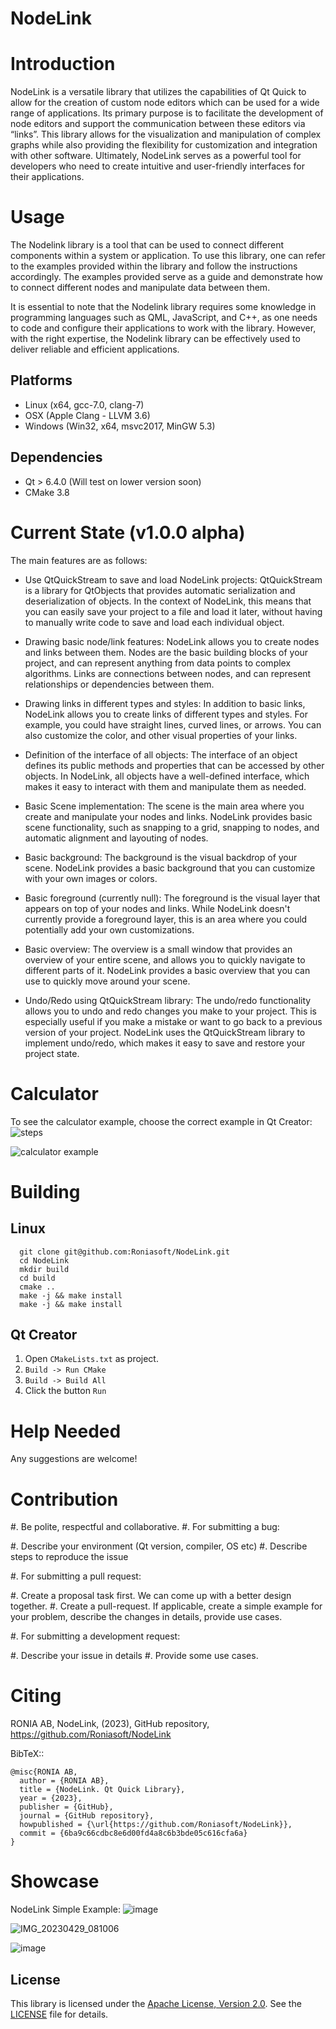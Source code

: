 # NodeLink

Introduction
============

NodeLink is a versatile library that utilizes the capabilities of Qt Quick to allow for the creation of custom node editors which can be used for a wide range of applications. Its primary purpose is to facilitate the development of node editors and support the communication between these editors via “links”. This library allows for the visualization and manipulation of complex graphs while also providing the flexibility for customization and integration with other software. Ultimately, NodeLink serves as a powerful tool for developers who need to create intuitive and user-friendly interfaces for their applications. 


Usage
=============

The Nodelink library is a tool that can be used to connect different components within a system or application. To use this library, one can refer to the examples provided within the library and follow the instructions accordingly. The examples provided serve as a guide and demonstrate how to connect different nodes and manipulate data between them.

It is essential to note that the Nodelink library requires some knowledge in programming languages such as QML, JavaScript, and C++, as one needs to code and configure their applications to work with the library. However, with the right expertise, the Nodelink library can be effectively used to deliver reliable and efficient applications.

Platforms
---------

* Linux (x64, gcc-7.0, clang-7)
* OSX (Apple Clang - LLVM 3.6)
* Windows (Win32, x64, msvc2017, MinGW 5.3)

Dependencies
------------

* Qt > 6.4.0 (Will test on lower version soon)
* CMake 3.8


Current State (v1.0.0 alpha)
==================

The main features are as follows:

- Use QtQuickStream to save and load NodeLink projects: QtQuickStream is a library for QtObjects that provides automatic serialization and deserialization of objects.    In the context of NodeLink, this means that you can easily save your project to a file and load it later, without having to manually write code to save and load        each individual object.
- Drawing basic node/link features: NodeLink allows you to create nodes and links between them. Nodes are the basic building blocks of your project, and can represent   anything from data points to complex algorithms. Links are connections between nodes, and can represent relationships or dependencies between them.
- Drawing links in different types and styles: In addition to basic links, NodeLink allows you to create links of different types and styles. For example, you could     have straight lines, curved lines, or arrows. You can also customize the color, and other visual properties of your links.

- Definition of the interface of all objects: The interface of an object defines its public methods and properties that can be accessed by other objects. In NodeLink,   all objects have a well-defined interface, which makes it easy to interact with them and manipulate them as needed.

- Basic Scene implementation: The scene is the main area where you create and manipulate your nodes and links. NodeLink provides basic scene functionality, such as       snapping to a grid, snapping to nodes, and automatic alignment and layouting of nodes.

 - Basic background: The background is the visual backdrop of your scene. NodeLink provides a basic background that you can customize with your own images or colors.
 - Basic foreground (currently null): The foreground is the visual layer that appears on top of your nodes and links. While NodeLink doesn't currently provide a foreground layer, this is an area where you could potentially add your own customizations.
 - Basic overview: The overview is a small window that provides an overview of your entire scene, and allows you to quickly navigate to different parts of it. NodeLink provides a basic overview that you can use to quickly move around your scene.

- Undo/Redo using QtQuickStream library: The undo/redo functionality allows you to undo and redo changes you make to your project. This is especially useful if you make a mistake or want to go back to a previous version of your project. NodeLink uses the QtQuickStream library to implement undo/redo, which makes it easy to save and restore your project state.

Calculator
==================
To see the calculator example, choose the correct example in Qt Creator:
![steps](https://github.com/Roniasoft/NodeLink/assets/58881862/6538f8d9-e890-4b85-b1fe-51945bceadc2)


![calculator example](https://github.com/Roniasoft/NodeLink/assets/58881862/59c24843-5228-4a99-beca-6fbade052908)


Building
========

Linux
-----
```
  git clone git@github.com:Roniasoft/NodeLink.git
  cd NodeLink
  mkdir build
  cd build
  cmake ..
  make -j && make install
  make -j && make install
```

Qt Creator
----------

1. Open `CMakeLists.txt` as project.
2. `Build -> Run CMake`
3. `Build -> Build All`
4. Click the button `Run`

Help Needed
===========

Any suggestions are welcome!

Contribution
============

#. Be polite, respectful and collaborative.
#. For submitting a bug:

   #. Describe your environment (Qt version, compiler, OS etc)
   #. Describe steps to reproduce the issue

#. For submitting a pull request:

   #. Create a proposal task first. We can come up with a better design together.
   #. Create a pull-request. If applicable, create a simple example for your
      problem, describe the changes in details, provide use cases.

#. For submitting a development request:

   #. Describe your issue in details
   #. Provide some use cases.

Citing
======

RONIA AB, NodeLink, (2023), GitHub repository, https://github.com/Roniasoft/NodeLink

BibTeX::

    @misc{RONIA AB,
      author = {RONIA AB},
      title = {NodeLink. Qt Quick Library},
      year = {2023},
      publisher = {GitHub},
      journal = {GitHub repository},
      howpublished = {\url{https://github.com/Roniasoft/NodeLink}},
      commit = {6ba9c66cdbc8e6d00fd4a8c6b3bde05c616cfa6a}
    }
 
 
 Showcase
========

NodeLink Simple Example:
![image](https://user-images.githubusercontent.com/50166193/233803383-537335a5-d35d-4cfe-945b-6d048ff5950f.png)

![IMG_20230429_081006](https://user-images.githubusercontent.com/50166193/235283815-135c48e6-74d8-4c8e-97a3-71ce90bac8b0.jpg)

![image](https://user-images.githubusercontent.com/50166193/233803535-45abd705-0ada-4283-ac87-715060bdcd2f.png)



  
## License

This library is licensed under the [Apache License, Version 2.0](https://www.apache.org/licenses/LICENSE-2.0). See the [LICENSE](LICENSE) file for details.

